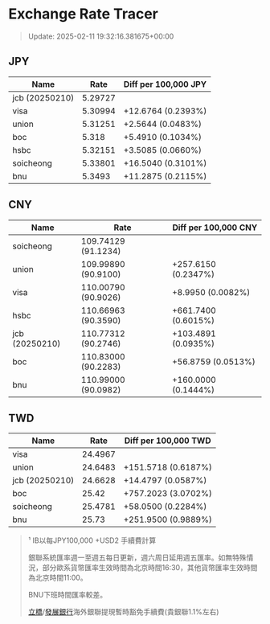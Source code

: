 # Exchange Rate Tracer

> Update: 2025-02-11 19:32:16.381675+00:00

## JPY

| Name           |    Rate | Diff per 100,000 JPY   |
|----------------|---------|------------------------|
| jcb (20250210) | 5.29727 |                        |
| visa           | 5.30994 | +12.6764 (0.2393%)     |
| union          | 5.31251 | +2.5644 (0.0483%)      |
| boc            | 5.318   | +5.4910 (0.1034%)      |
| hsbc           | 5.32151 | +3.5085 (0.0660%)      |
| soicheong      | 5.33801 | +16.5040 (0.3101%)     |
| bnu            | 5.3493  | +11.2875 (0.2115%)     |

## CNY

| Name           | Rate                | Diff per 100,000 CNY   |
|----------------|---------------------|------------------------|
| soicheong      | 109.74129	(91.1234) |                        |
| union          | 109.99890	(90.9100) | +257.6150 (0.2347%)    |
| visa           | 110.00790	(90.9026) | +8.9950 (0.0082%)      |
| hsbc           | 110.66963	(90.3590) | +661.7400 (0.6015%)    |
| jcb (20250210) | 110.77312	(90.2746) | +103.4891 (0.0935%)    |
| boc            | 110.83000	(90.2283) | +56.8759 (0.0513%)     |
| bnu            | 110.99000	(90.0982) | +160.0000 (0.1444%)    |

## TWD

| Name           |    Rate | Diff per 100,000 TWD   |
|----------------|---------|------------------------|
| visa           | 24.4967 |                        |
| union          | 24.6483 | +151.5718 (0.6187%)    |
| jcb (20250210) | 24.6628 | +14.4797 (0.0587%)     |
| boc            | 25.42   | +757.2023 (3.0702%)    |
| soicheong      | 25.4781 | +58.0500 (0.2284%)     |
| bnu            | 25.73   | +251.9500 (0.9889%)    |


> ¹ IB以每JPY100,000 +USD2 手續費計算
>
> 銀聯系統匯率週一至週五每日更新，週六周日延用週五匯率。如無特殊情況，部分歐系貨幣匯率生效時間為北京時間16:30，其他貨幣匯率生效時間為北京時間11:00。
>
> BNU下班時間匯率較差。
>
> [立橋](https://www.wlbank.com.mo/uploads/ueditor/file/20181211/1544536513900230.pdf)/[發展銀行](https://www.mdb.com.mo/Service_Charges_20230728.pdf)海外銀聯提現暫時豁免手續費(貴銀聯1.1%左右)

